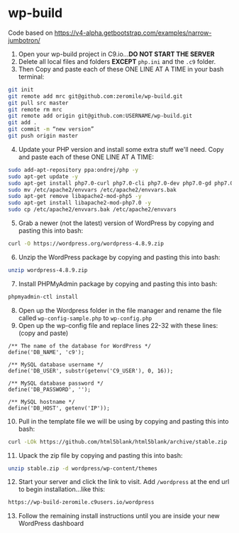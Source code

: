 # wp-build #
Code based on https://v4-alpha.getbootstrap.com/examples/narrow-jumbotron/

1. Open your wp-build project in C9.io...__DO NOT START THE SERVER__
2. Delete all local files and folders __EXCEPT__ ```php.ini``` and the ```.c9``` folder. 
3. Then Copy and paste each of these ONE LINE AT A TIME in your bash terminal:
```sh
git init
git remote add mrc git@github.com:zeromile/wp-build.git
git pull src master
git remote rm mrc
git remote add origin git@github.com:USERNAME/wp-build.git
git add .
git commit -m “new version”
git push origin master
```

4. Update your PHP version and install some extra stuff we'll need. Copy and paste each of these ONE LINE AT A TIME:
```sh
sudo add-apt-repository ppa:ondrej/php -y
sudo apt-get update -y
sudo apt-get install php7.0-curl php7.0-cli php7.0-dev php7.0-gd php7.0-intl php7.0-mcrypt php7.0-json php7.0-mysql php7.0-opcache php7.0-bcmath php7.0-mbstring php7.0-soap php7.0-xml php7.0-zip -y
sudo mv /etc/apache2/envvars /etc/apache2/envvars.bak
sudo apt-get remove libapache2-mod-php5 -y
sudo apt-get install libapache2-mod-php7.0 -y
sudo cp /etc/apache2/envvars.bak /etc/apache2/envvars
```

5. Grab a newer (not the latest) version of WordPress by copying and pasting this into bash:
```sh
curl -O https://wordpress.org/wordpress-4.8.9.zip
```

6. Unzip the WordPress package by copying and pasting this into bash:
```sh
unzip wordpress-4.8.9.zip
```

7. Install PHPMyAdmin package by copying and pasting this into bash:
```sh
phpmyadmin-ctl install
```

8. Open up the Wordpress folder in the file manager and rename the file called ```wp-config-sample.php``` to ```wp-config.php```
9. Open up the wp-config file and replace lines 22-32 with these lines: (copy and paste)
```
/** The name of the database for WordPress */
define('DB_NAME', 'c9');

/** MySQL database username */
define('DB_USER', substr(getenv('C9_USER'), 0, 16));

/** MySQL database password */
define('DB_PASSWORD', '');

/** MySQL hostname */
define('DB_HOST', getenv('IP'));
```

10. Pull in the template file we will be using by copying and pasting this into bash:
```sh
curl -LOk https://github.com/html5blank/html5blank/archive/stable.zip
```

11. Upack the zip file by copying and pasting this into bash:
```sh
unzip stable.zip -d wordpress/wp-content/themes
```
12. Start your server and click the link to visit. Add ```/wordpress``` at the end url to begin installation...like this:
```sh
https://wp-build-zeromile.c9users.io/wordpress
```
13. Follow the remaining install instructions until you are inside your new WordPress dashboard
